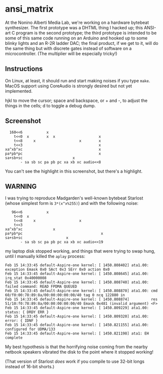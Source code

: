 ansi_matrix
===========

At the Nonino Alberti Media Lab, we're working on a hardware bytebeat
synthesizer. The first prototype was a DHTML thing I hacked up; this
ANSI-art C program is the second prototype; the third prototype is
intended to be some of this same code running on an Arduino and hooked
up to some blinky lights and an R-2R ladder DAC; the final product, if
we get to it, will do the same thing but with discrete gates instead
of software on a microcontroller.  (The multiplier will be especially
tricky!)

Instructions
------------

On Linux, at least, it should run and start making noises if you type
`make`.  MacOS support using CoreAudio is strongly desired but not yet
implemented.

hjkl to move the cursor; space and backspace, or + and -, to adjust
the things in the cells; d to toggle a debug dump.

Screenshot
---------

      160<<6           x                         
        t<<0  x        x  x                    x 
        t<<8     x                    x        x 
        t<<3                                   x 
    xa^xb^xc                                   x 
    pa*pb*pc                                   x 
    sa+sb+sc                       x             
           - sa sb sc pa pb pc xa xb xc audio<<8 

You can't see the highlight in this screenshot, but there's a
highlight.

WARNING
-------

I was trying to reproduce Madgarden's well-known bytebeat Starlost
(whose simplest form is `3*(x^x%255)`) and with the following noise:

       96<<6           x                          
        t<<0  x                                   
        t<<8     x                    x           
        t<<3                                      
    xa^xb^xc              x                       
    pa*pb*pc                                    x 
    sa+sb+sc                    x                 
           - sa sb sc pa pb pc xa xb xc audio<<19 

my laptop disk stopped working, and things that were trying to swap
hung, until I manually killed the `aplay` process:

    Feb 15 14:33:45 default-Aspire-one kernel: [ 1450.808402] ata1.00: exception Emask 0x0 SAct 0x3 SErr 0x0 action 0x0
    Feb 15 14:33:45 default-Aspire-one kernel: [ 1450.808645] ata1.00: irq_stat 0x40000008
    Feb 15 14:33:45 default-Aspire-one kernel: [ 1450.808740] ata1.00: failed command: READ FPDMA QUEUED
    Feb 15 14:33:45 default-Aspire-one kernel: [ 1450.808870] ata1.00: cmd 60/f0:00:78:89:8a/00:00:00:00:00/40 tag 0 ncq 122880 in
    Feb 15 14:33:45 default-Aspire-one kernel: [ 1450.808874]          res 51/10:f0:78:89:8a/00:00:00:00:00/40 Emask 0x481 (invalid argument) <F>
    Feb 15 14:33:45 default-Aspire-one kernel: [ 1450.809229] ata1.00: status: { DRDY ERR }
    Feb 15 14:33:45 default-Aspire-one kernel: [ 1450.809320] ata1.00: error: { IDNF }
    Feb 15 14:33:45 default-Aspire-one kernel: [ 1450.821155] ata1.00: configured for UDMA/133
    Feb 15 14:33:45 default-Aspire-one kernel: [ 1450.821198] ata1: EH complete

My best hypothesis is that the horrifying noise coming from the nearby
netbook speakers vibrated the disk to the point where it stopped
working!

(That version of Starlost *does* work if you compile to use 32-bit
longs instead of 16-bit shorts.)
